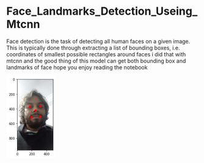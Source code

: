 # Face_Landmarks_Detection_Useing_Mtcnn

Face detection is the task of detecting all human faces on a given image. This is typically done through extracting a list of bounding boxes, i.e. coordinates of smallest possible rectangles around faces 
i did that with mtcnn and the good thing of this model can get both bounding box and landmarks of face hope you enjoy reading the notebook

<img src="téléchargement (1).png" width="128"/>
